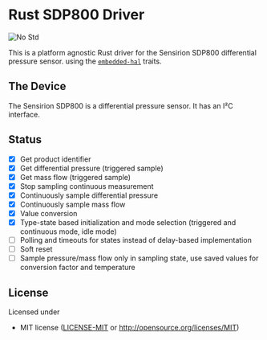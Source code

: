 # Rust SDP800 Driver

![No Std][no-std-badge]

This is a platform agnostic Rust driver for the Sensirion SDP800 differential pressure sensor.
using the [`embedded-hal`](https://github.com/japaric/embedded-hal) traits.

## The Device

The Sensirion SDP800 is a differential pressure sensor. It has an I²C interface.

## Status

- [x] Get product identifier
- [x] Get differential pressure (triggered sample)
- [x] Get mass flow (triggered sample)
- [x] Stop sampling continuous measurement
- [x] Continuously sample differential pressure
- [x] Continuously sample mass flow
- [x] Value conversion
- [x] Type-state based initialization and mode selection (triggered and continuous mode, idle mode)
- [ ] Polling and timeouts for states instead of delay-based implementation
- [ ] Soft reset
- [ ] Sample pressure/mass flow only in sampling state, use saved values for conversion factor and temperature

## License

Licensed under

 * MIT license ([LICENSE-MIT](LICENSE-MIT) or http://opensource.org/licenses/MIT)

<!-- Badges -->
[no-std-badge]: https://img.shields.io/badge/no__std-yes-blue
